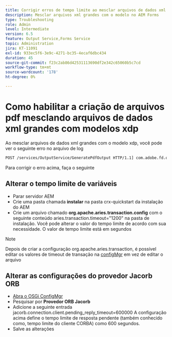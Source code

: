 ```yaml
---
title: Corrigir erros de tempo limite ao mesclar arquivos de dados xml grandes com o modelo xdp
description: Mesclar arquivos xml grandes com o modelo no AEM Forms
type: Troubleshooting
role: Admin
level: Intermediate
version: 6.5
feature: Output Service,Forms Service
topic: Administration
jira: KT-11091
exl-id: 933ec5f6-3e9c-4271-bc35-4ecaf6dbc434
duration: 45
source-git-commit: f23c2ab86d42531113690df2e342c65060b5c7cd
workflow-type: tm+mt
source-wordcount: '178'
ht-degree: 0%

---
```


# Como habilitar a criação de arquivos pdf mesclando arquivos de dados xml grandes com modelos xdp

Ao mesclar arquivos de dados xml grandes com o modelo xdp, você pode ver o seguinte erro no arquivo de log

```txt
POST /services/OutputService/GeneratePdfOutput HTTP/1.1] com.adobe.fd.output.internal.exception.OutputServiceException AEM_OUT_001_003:Unexpected Exception: client timeout reached org.omg.CORBA.TIMEOUT: client timeout reached
```

Para corrigir o erro acima, faça o seguinte

## Alterar o tempo limite de variáveis

* Parar servidor AEM
* Crie uma pasta chamada **instalar** na pasta crx-quickstart da instalação do AEM
* Crie um arquivo chamado **org.apache.aries.transaction.config** com o seguinte conteúdo aries.transaction.timeout=&quot;1200&quot; na pasta de instalação. Você pode alterar o valor do tempo limite de acordo com sua necessidade. O valor de tempo limite está em segundos

>[!NOTE]
> Depois de criar a configuração org.apache.aries.transaction, é possível editar os valores de timeout de transação na [configMgr](http://localhost:4502/system/console/configMgr) em vez de editar o arquivo


## Alterar as configurações do provedor Jacorb ORB

* [Abra o OSGi ConfigMgr](http://localhost:4502/system/console/configMgr)
* Pesquisar por **Provedor ORB Jacorb**
* Adicione a seguinte entrada jacorb.connection.client.pending_reply_timeout=600000 A configuração acima define o tempo limite de resposta pendente (também conhecido como, tempo limite do cliente CORBA) como 600 segundos.
* Salve as alterações
